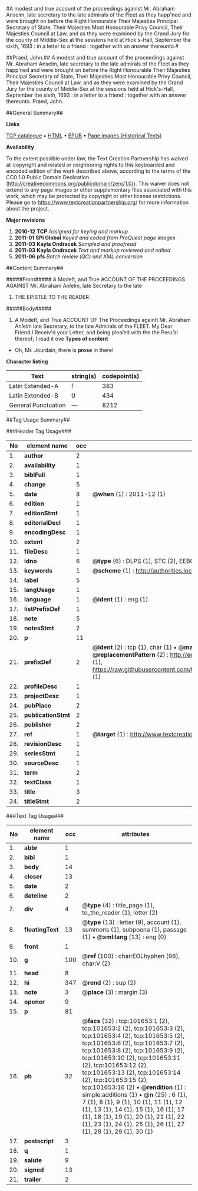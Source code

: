 #A modest and true account of the proceedings against Mr. Abraham Anselm, late secretary to the late admirals of the Fleet as they happ'ned and were brought on before the Right Honourable Their Majesties Principal Secretary of State, Their Majesties Most Honourable Privy Council, Their Majesties Council at Law, and as they were examined by the Grand Jury for the county of Middle-Sex at the sessions held at Hick's-Hall, September the sixth, 1693 : in a letter to a friend : together with an answer thereunto.#

##Praed, John.##
A modest and true account of the proceedings against Mr. Abraham Anselm, late secretary to the late admirals of the Fleet as they happ'ned and were brought on before the Right Honourable Their Majesties Principal Secretary of State, Their Majesties Most Honourable Privy Council, Their Majesties Council at Law, and as they were examined by the Grand Jury for the county of Middle-Sex at the sessions held at Hick's-Hall, September the sixth, 1693 : in a letter to a friend : together with an answer thereunto.
Praed, John.

##General Summary##

**Links**

[TCP catalogue](http://www.ota.ox.ac.uk/tcp/)  • 
[HTML](http://tei.it.ox.ac.uk/tcp/Texts-HTML/free/A55/A55624.html)  • 
[EPUB](http://tei.it.ox.ac.uk/tcp/Texts-EPUB/free/A55/A55624.epub) • 
[Page images (Historical Texts)](https://historicaltexts.jisc.ac.uk/eebo-13739326e)

**Availability**

To the extent possible under law, the Text Creation Partnership has waived all copyright and related or neighboring rights to this keyboarded and encoded edition of the work described above, according to the terms of the CC0 1.0 Public Domain Dedication (http://creativecommons.org/publicdomain/zero/1.0/). This waiver does not extend to any page images or other supplementary files associated with this work, which may be protected by copyright or other license restrictions. Please go to https://www.textcreationpartnership.org/ for more information about the project.

**Major revisions**

1. __2010-12__ __TCP__ *Assigned for keying and markup*
1. __2011-01__ __SPi Global__ *Keyed and coded from ProQuest page images*
1. __2011-03__ __Kayla Ondracek__ *Sampled and proofread*
1. __2011-03__ __Kayla Ondracek__ *Text and markup reviewed and edited*
1. __2011-06__ __pfs__ *Batch review (QC) and XML conversion*

##Content Summary##

#####Front#####
A Modeſt, and True ACCOUNT OF THE PROCEEDINGS AGAINST Mr. Abraham Anſelm, late Secretary to the late
1. THE EPISTLE TO THE READER.

#####Body#####

1. A Modeſt, and True ACCOUNT OF The Proceedings againſt Mr. Abraham Anſelm late Secretary, to the late Admirals of the FLEET.
My Dear Friend,I Receiv'd your Letter, and being pleaſed with the the Peruſal thereof; I read it ove
**Types of content**

  * Oh, Mr. Jourdain, there is **prose** in there!

**Character listing**


|Text|string(s)|codepoint(s)|
|---|---|---|
|Latin Extended-A|ſ|383|
|Latin Extended-B|Ʋ|434|
|General Punctuation|—|8212|

##Tag Usage Summary##

###Header Tag Usage###

|No|element name|occ|attributes|
|---|---|---|---|
|1.|__author__|2||
|2.|__availability__|1||
|3.|__biblFull__|1||
|4.|__change__|5||
|5.|__date__|8| @__when__ (1) : 2011-12 (1)|
|6.|__edition__|1||
|7.|__editionStmt__|1||
|8.|__editorialDecl__|1||
|9.|__encodingDesc__|1||
|10.|__extent__|2||
|11.|__fileDesc__|1||
|12.|__idno__|6| @__type__ (6) : DLPS (1), STC (2), EEBO-CITATION (1), OCLC (1), VID (1)|
|13.|__keywords__|1| @__scheme__ (1) : http://authorities.loc.gov/ (1)|
|14.|__label__|5||
|15.|__langUsage__|1||
|16.|__language__|1| @__ident__ (1) : eng (1)|
|17.|__listPrefixDef__|1||
|18.|__note__|5||
|19.|__notesStmt__|2||
|20.|__p__|11||
|21.|__prefixDef__|2| @__ident__ (2) : tcp (1), char (1)  •  @__matchPattern__ (2) : ([0-9\-]+):([0-9IVX]+) (1), (.+) (1)  •  @__replacementPattern__ (2) : http://eebo.chadwyck.com/downloadtiff?vid=$1&page=$2 (1), https://raw.githubusercontent.com/textcreationpartnership/Texts/master/tcpchars.xml#$1 (1)|
|22.|__profileDesc__|1||
|23.|__projectDesc__|1||
|24.|__pubPlace__|2||
|25.|__publicationStmt__|2||
|26.|__publisher__|2||
|27.|__ref__|1| @__target__ (1) : http://www.textcreationpartnership.org/docs/. (1)|
|28.|__revisionDesc__|1||
|29.|__seriesStmt__|1||
|30.|__sourceDesc__|1||
|31.|__term__|2||
|32.|__textClass__|1||
|33.|__title__|3||
|34.|__titleStmt__|2||


###Text Tag Usage###

|No|element name|occ|attributes|
|---|---|---|---|
|1.|__abbr__|1||
|2.|__bibl__|1||
|3.|__body__|14||
|4.|__closer__|13||
|5.|__date__|2||
|6.|__dateline__|2||
|7.|__div__|4| @__type__ (4) : title_page (1), to_the_reader (1), letter (2)|
|8.|__floatingText__|13| @__type__ (13) : letter (9), account (1), summons (1), subpoena (1), passage (1)  •  @__xml:lang__ (13) : eng (0)|
|9.|__front__|1||
|10.|__g__|100| @__ref__ (100) : char:EOLhyphen (98), char:V (2)|
|11.|__head__|8||
|12.|__hi__|347| @__rend__ (2) : sup (2)|
|13.|__note__|3| @__place__ (3) : margin (3)|
|14.|__opener__|9||
|15.|__p__|81||
|16.|__pb__|32| @__facs__ (32) : tcp:101653:1 (2), tcp:101653:2 (2), tcp:101653:3 (2), tcp:101653:4 (2), tcp:101653:5 (2), tcp:101653:6 (2), tcp:101653:7 (2), tcp:101653:8 (2), tcp:101653:9 (2), tcp:101653:10 (2), tcp:101653:11 (2), tcp:101653:12 (2), tcp:101653:13 (2), tcp:101653:14 (2), tcp:101653:15 (2), tcp:101653:16 (2)  •  @__rendition__ (1) : simple:additions (1)  •  @__n__ (25) : 6 (1), 7 (1), 8 (1), 9 (1), 10 (1), 11 (1), 12 (1), 13 (1), 14 (1), 15 (1), 16 (1), 17 (1), 18 (1), 19 (1), 20 (1), 21 (1), 22 (1), 23 (1), 24 (1), 25 (1), 26 (1), 27 (1), 28 (1), 29 (1), 30 (1)|
|17.|__postscript__|3||
|18.|__q__|1||
|19.|__salute__|9||
|20.|__signed__|13||
|21.|__trailer__|2||

